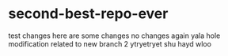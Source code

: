 # second-best-repo-ever
test changes
here are some changes no changes again
yala
hole modification related to new branch 2 ytryetryet
shu hayd wloo
